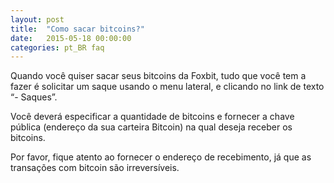 ```yaml
---
layout: post
title:  "Como sacar bitcoins?"
date:   2015-05-18 00:00:00
categories: pt_BR faq
---
```


Quando você quiser sacar seus bitcoins da Foxbit, tudo que você tem a fazer é solicitar um saque usando o menu lateral, e clicando no link de texto “- Saques”.

Você deverá especificar a quantidade de bitcoins e fornecer a chave pública (endereço da sua carteira Bitcoin) na qual deseja receber os bitcoins.

Por favor, fique atento ao fornecer o endereço de recebimento, já que as transações com bitcoin são irreversíveis. 
